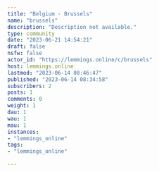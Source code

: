 ```yaml
---
title: "Belgium - Brussels" 
name: "brussels"
description: "Description not available."
type: community
date: "2023-06-21 14:54:21"
draft: false
nsfw: false
actor_id: "https://lemmings.online/c/brussels"
host: lemmings.online
lastmod: "2023-06-14 08:46:47"
published: "2023-06-14 08:34:58"
subscribers: 2
posts: 1
comments: 0
weight: 1
dau: 1
wau: 1
mau: 1
instances:
- "lemmings_online"
tags: 
- "lemmings_online"

---
```

